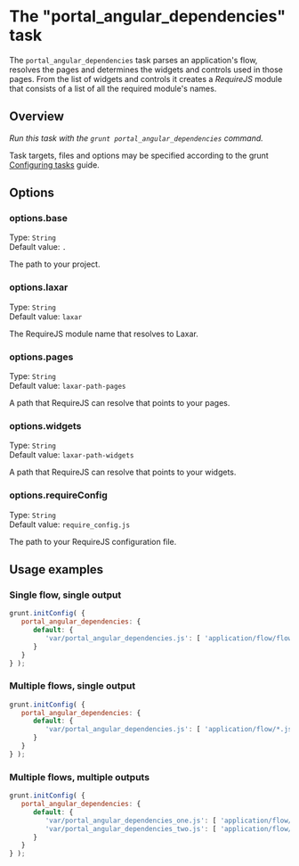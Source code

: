 # The "portal_angular_dependencies" task

The `portal_angular_dependencies` task parses an application's
flow, resolves the pages and determines the widgets and controls
used in those pages.
From the list of widgets and controls it creates a *RequireJS* module
that consists of a list of all the required module's names.

## Overview

*Run this task with the `grunt portal_angular_dependencies` command.*

Task targets, files and options may be specified according to the grunt
[Configuring tasks](http://gruntjs.com/configuring-tasks) guide.

## Options

### options.base

Type: `String`  
Default value: `.`

The path to your project.

### options.laxar

Type: `String`  
Default value: `laxar`

The RequireJS module name that resolves to Laxar.

### options.pages

Type: `String`  
Default value: `laxar-path-pages`

A path that RequireJS can resolve that points to your pages.

### options.widgets

Type: `String`  
Default value: `laxar-path-widgets`

A path that RequireJS can resolve that points to your widgets.

### options.requireConfig

Type: `String`  
Default value: `require_config.js`

The path to your RequireJS configuration file.

## Usage examples

### Single flow, single output

```js
grunt.initConfig( {
   portal_angular_dependencies: {
      default: {
         'var/portal_angular_dependencies.js': [ 'application/flow/flow.json' ]
      }
   }
} );
```

### Multiple flows, single output

```js
grunt.initConfig( {
   portal_angular_dependencies: {
      default: {
         'var/portal_angular_dependencies.js': [ 'application/flow/*.json' ]
      }
   }
} );
```

### Multiple flows, multiple outputs

```js
grunt.initConfig( {
   portal_angular_dependencies: {
      default: {
         'var/portal_angular_dependencies_one.js': [ 'application/flow/flow_one.json' ],
         'var/portal_angular_dependencies_two.js': [ 'application/flow/flow_two.json' ]
      }
   }
} );
```


